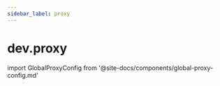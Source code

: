 ```yaml
---
sidebar_label: proxy
---
```


# dev.proxy

import GlobalProxyConfig from '@site-docs/components/global-proxy-config.md'

<GlobalProxyConfig />
